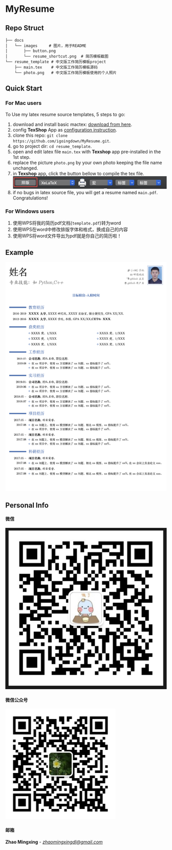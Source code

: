 #  MyResume

## Repo Struct
```shell
├── docs
│   └── images     # 图片，用于README
│       ├── button.png
│       └── resume_shortcut.png  # 简历模板截图
└── resume_template # 中文版工作简历模板project
    ├── main.tex    # 中文版工作简历模板源码
    └── photo.png   # 中文版工作简历模板使用的个人照片
```

## Quick Start
### For Mac users
To Use my latex resume source templates, 5 steps to go:
1. download and install basic mactex: [download from here](http://www.texts.io/support/0001/). 
1. config **TexShop** App as [configuration instruction](https://www.jianshu.com/p/7bbd54a89ac2).
1. clone this repo: `git clone https://github.com/igoingdown/MyResume.git`. 
1. go to project dir: `cd resume_template`. 
1. open and edit latex file `main.tex` with **Texshop** app pre-installed in the 1st step.
1. replace the picture `photo.png` by your own photo keeping the file name unchanged.
1. in **Texshop** app, click the button bellow to compile the tex file.
![IMG](/docs/images/button.png)
1. if no bugs in latex source file, you will get a resume named `main.pdf`. Congratulations!


### For Windows users
1. 使用WPS将我的简历pdf文档(`template.pdf`)转为word
1. 使用WPS在word中修改排版字体和格式，换成自己的内容
1. 使用WPS将word文件导出为pdf就是你自己的简历啦！

## Example



![IMG](/docs/images/resume_shortcut.png)



## Personal Info

#### 微信



![IMG](/docs/images/wechat.png)



#### 微信公众号



![IMG](/docs/images/001-minglangwanwu.png)



#### 邮箱

**Zhao Mingxing** - *[zhaomingxingdl@gmail.com](mailto:zhaomingxingdl@gmail.com)* 


